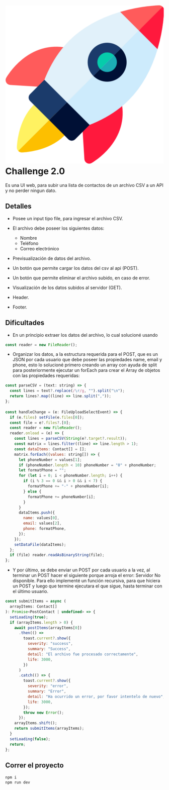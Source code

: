 # ![](./src/assets/rocket-mini.svg) Challenge 2.0

Es una UI web, para subir una lista de contactos de un archivo CSV a un API y no perder ningun dato.

## Detalles

- Posee un input tipo file, para ingresar el archivo CSV.
- El archivo debe poseer los siguientes datos:

  - Nombre
  - Teléfono
  - Correo electrónico

- Previsualización de datos del archivo.
- Un botón que permite cargar los datos del csv al api (POST).
- Un botón que permite eliminar el archivo subido, en caso de error.
- Visualización de los datos subidos al servidor (GET).
- Header.
- Footer.

## Dificultades

- En un principio extraer los datos del archivo, lo cual solucioné usando

```javascript
const reader = new FileReader();
```

- Organizar los datos, a la estructura requerida para el POST, que es un JSON por cada usuario que debe poseer las propiedades name, email y phone, esto lo solucioné primero creando un array con ayuda de split para posteriormente ejecutar un forEach para crear el Array de objetos con las propiedades requeridas:

```javascript
const parseCSV = (text: string) => {
  const lines = text?.replace(/\r/g, "").split("\n");
  return lines?.map((line) => line.split(","));
};

const handleChange = (e: FileUploadSelectEvent) => {
  if (e.files) setFile(e.files[0]);
  const file = e?.files?.[0];
  const reader = new FileReader();
  reader.onload = (e) => {
    const lines = parseCSV(String(e?.target?.result));
    const matrix = lines.filter((line) => line.length > 1);
    const dataItems: Contact[] = [];
    matrix.forEach((values: string[]) => {
      let phoneNumber = values[1];
      if (phoneNumber.length < 10) phoneNumber = "0" + phoneNumber;
      let formatPhone = "";
      for (let i = 0; i < phoneNumber.length; i++) {
        if (i % 3 == 0 && i > 0 && i < 7) {
          formatPhone += "-" + phoneNumber[i];
        } else {
          formatPhone += phoneNumber[i];
        }
      }
      dataItems.push({
        name: values[0],
        email: values[2],
        phone: formatPhone,
      });
    });
    setDataFile(dataItems);
  };
  if (file) reader.readAsBinaryString(file);
};
```

- Y por último, se debe enviar un POST por cada usuario a la vez, al terminar un POST hacer el siguiente porque arroja el error: Servidor No disponible. Para ello implementé un función recursiva, para que hiciera un POST y luego que termine ejecutara el que sigue, hasta terminar con el último usuario.

```javascript
const submitItems = async (
  arrayItems: Contact[]
): Promise<PostContact | undefined> => {
  setLoading(true);
  if (arrayItems.length > 0) {
    await postItems(arrayItems[0])
      .then(() =>
        toast.current?.show({
          severity: "success",
          summary: "Success",
          detail: "El archivo fue procesado correctamente",
          life: 3000,
        })
      )
      .catch(() => {
        toast.current?.show({
          severity: "error",
          summary: "Error",
          detail: "Ha ocurrido un error, por favor intentelo de nuevo",
          life: 3000,
        });
        throw new Error();
      });
    arrayItems.shift();
    return submitItems(arrayItems);
  }
  setLoading(false);
  return;
};
```

## Correr el proyecto

```shell
npm i
npm run dev
```
